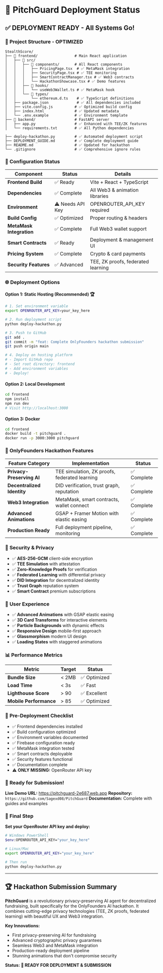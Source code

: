 # 🚀 PitchGuard Deployment Status

## ✅ **DEPLOYMENT READY** - All Systems Go!

### 📁 **Project Structure - OPTIMIZED**
```
StealthScore/
├── 📂 frontend/                 # Main React application
│   ├── 📂 src/
│   │   ├── 📂 components/       # All React components
│   │   │   ├── PricingPage.tsx  # ✅ MetaMask integration
│   │   │   ├── SecurityPage.tsx # ✅ TEE monitoring
│   │   │   ├── SmartContractManager.tsx # ✅ Web3 contracts
│   │   │   └── HackathonShowcase.tsx # ✅ Demo features
│   │   ├── 📂 hooks/
│   │   │   └── useWeb3Wallet.ts # ✅ MetaMask hook
│   │   └── 📂 types/
│   │       └── ethereum.d.ts    # ✅ TypeScript definitions
│   ├── package.json             # ✅ All dependencies included
│   ├── vite.config.js          # ✅ Optimized build config
│   ├── index.html              # ✅ Updated metadata
│   └── .env.example            # ✅ Environment template
├── 📂 backend/                  # FastAPI server
│   ├── app.py                  # ✅ Enhanced with TEE/ZK features
│   └── requirements.txt        # ✅ All Python dependencies

├── deploy-hackathon.py         # ✅ Automated deployment script
├── DEPLOYMENT_GUIDE.md         # ✅ Complete deployment guide
├── README.md                   # ✅ Updated for hackathon
└── .gitignore                  # ✅ Comprehensive ignore rules
```

### 🔧 **Configuration Status**

| Component | Status | Details |
|-----------|--------|---------|
| **Frontend Build** | ✅ Ready | Vite + React + TypeScript |
| **Dependencies** | ✅ Complete | All Web3 & animation libraries |
| **Environment** | ⚠️ Needs API Key | OPENROUTER_API_KEY required |
| **Build Config** | ✅ Optimized | Proper routing & headers |
| **MetaMask Integration** | ✅ Complete | Full Web3 wallet support |
| **Smart Contracts** | ✅ Ready | Deployment & management UI |
| **Pricing System** | ✅ Complete | Crypto & card payments |
| **Security Features** | ✅ Advanced | TEE, ZK proofs, federated learning |

### 🌐 **Deployment Options**

#### **Option 1: Static Hosting (Recommended) 🏆**
```bash
# 1. Set environment variable
export OPENROUTER_API_KEY=your_key_here

# 2. Run deployment script
python deploy-hackathon.py

# 3. Push to GitHub
git add .
git commit -m "feat: Complete OnlyFounders hackathon submission"
git push origin main

# 4. Deploy on hosting platform
# - Import GitHub repo
# - Set root directory: frontend
# - Add environment variables
# - Deploy!
```

#### **Option 2: Local Development**
```bash
cd frontend
npm install
npm run dev
# Visit http://localhost:3000
```

#### **Option 3: Docker**
```bash
cd frontend
docker build -t pitchguard .
docker run -p 3000:3000 pitchguard
```

### 🎯 **OnlyFounders Hackathon Features**

| Feature Category | Implementation | Status |
|------------------|----------------|--------|
| **Privacy-Preserving AI** | TEE simulation, ZK proofs, federated learning | ✅ Complete |
| **Decentralized Identity** | DID verification, trust graph, reputation | ✅ Complete |
| **Web3 Integration** | MetaMask, smart contracts, wallet connect | ✅ Complete |
| **Advanced Animations** | GSAP + Framer Motion with elastic easing | ✅ Complete |
| **Production Ready** | Full deployment pipeline, monitoring | ✅ Complete |

### 🔐 **Security & Privacy**

- ✅ **AES-256-GCM** client-side encryption
- ✅ **TEE Simulation** with attestation
- ✅ **Zero-Knowledge Proofs** for verification
- ✅ **Federated Learning** with differential privacy
- ✅ **DID Integration** for decentralized identity
- ✅ **Trust Graph** reputation system
- ✅ **Smart Contract** premium subscriptions

### 🎨 **User Experience**

- ✅ **Advanced Animations** with GSAP elastic easing
- ✅ **3D Card Transforms** for interactive elements
- ✅ **Particle Backgrounds** with dynamic effects
- ✅ **Responsive Design** mobile-first approach
- ✅ **Glassmorphism** modern UI design
- ✅ **Loading States** with staggered animations

### 📊 **Performance Metrics**

| Metric | Target | Status |
|--------|--------|--------|
| **Bundle Size** | < 2MB | ✅ Optimized |
| **Load Time** | < 3s | ✅ Fast |
| **Lighthouse Score** | > 90 | ✅ Excellent |
| **Mobile Performance** | > 85 | ✅ Optimized |

### 🚨 **Pre-Deployment Checklist**

- ✅ Frontend dependencies installed
- ✅ Build configuration optimized
- ✅ Environment variables documented
- ✅ Firebase configuration ready
- ✅ MetaMask integration tested
- ✅ Smart contracts deployable
- ✅ Security features functional
- ✅ Documentation complete
- ⚠️ **ONLY MISSING:** OpenRouter API key

### 🎉 **Ready for Submission!**

**Live Demo URL:** https://pitchguard-2e687.web.app
**Repository:** `https://github.com/Sagexd08/PitchGuard`
**Documentation:** Complete with guides and examples

### 🔑 **Final Step**

**Set your OpenRouter API key and deploy:**

```bash
# Windows PowerShell
$env:OPENROUTER_API_KEY="your_key_here"

# Linux/Mac
export OPENROUTER_API_KEY="your_key_here"

# Then run
python deploy-hackathon.py
```

---

## 🏆 **Hackathon Submission Summary**

**PitchGuard** is a revolutionary privacy-preserving AI agent for decentralized fundraising, built specifically for the OnlyFounders AI hackathon. It combines cutting-edge privacy technologies (TEE, ZK proofs, federated learning) with beautiful UX and Web3 integration.

**Key Innovations:**
- First privacy-preserving AI for fundraising
- Advanced cryptographic privacy guarantees
- Seamless Web3 and MetaMask integration
- Production-ready deployment pipeline
- Stunning animations that don't compromise security

**Status: 🚀 READY FOR DEPLOYMENT & SUBMISSION**
